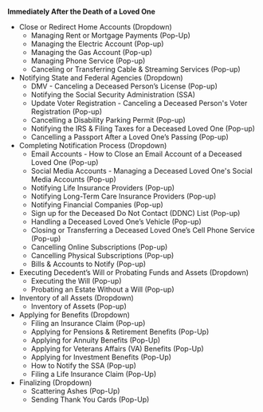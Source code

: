**Immediately After the Death of a Loved One**

* Close or Redirect Home Accounts (Dropdown)
  * Managing Rent or Mortgage Payments (Pop-Up)  
  * Managing the Electric Account (Pop-up)  
  * Managing the Gas Account (Pop-up)  
  * Managing Phone Service (Pop-up)  
  * Canceling or Transferring Cable & Streaming Services (Pop-up)  
* Notifying State and Federal Agencies (Dropdown)  
  * DMV \- Canceling a Deceased Person’s License (Pop-up)  
  * Notifying the Social Security Administration (SSA)  
  * Update Voter Registration \- Canceling a Deceased Person's Voter Registration (Pop-up)  
  * Cancelling a Disability Parking Permit (Pop-up)  
  * Notifying the IRS & Filing Taxes for a Deceased Loved One (Pop-up)  
  * Cancelling a Passport After a Loved One’s Passing (Pop-up)  
* Completing Notification Process (Dropdown)  
  * Email Accounts \- How to Close an Email Account of a Deceased Loved One (Pop-up)  
  * Social Media Accounts \- Managing a Deceased Loved One's Social Media Accounts (Pop-up)  
  * Notifying Life Insurance Providers (Pop-up)  
  * Notifying Long-Term Care Insurance Providers (Pop-up)  
  * Notifying Financial Companies (Pop-up)  
  * Sign up for the Deceased Do Not Contact (DDNC) List (Pop-up)  
  * Handling a Deceased Loved One’s Vehicle (Pop-up)  
  * Closing or Transferring a Deceased Loved One’s Cell Phone Service (Pop-up)  
  * Cancelling Online Subscriptions (Pop-up)  
  * Cancelling Physical Subscriptions (Pop-up)  
  * Bills & Accounts to Notify (Pop-up)  
* Executing Decedent’s Will or Probating Funds and Assets (Dropdown)  
  * Executing the Will (Pop-up)  
  * Probating an Estate Without a Will (Pop-up)  
* Inventory of all Assets (Dropdown)  
  * Inventory of Assets (Pop-up)  
* Applying for Benefits (Dropdown)  
  * Filing an Insurance Claim (Pop-up)  
  * Applying for Pensions & Retirement Benefits (Pop-Up)  
  * Applying for Annuity Benefits (Pop-Up)  
  * Applying for Veterans Affairs (VA) Benefits (Pop-Up)  
  * Applying for Investment Benefits (Pop-Up)  
  * How to Notify the SSA (Pop-up)  
  * Filing a Life Insurance Claim (Pop-Up)  
* Finalizing (Dropdown)  
  * Scattering Ashes (Pop-Up)  
  * Sending Thank You Cards (Pop-Up)